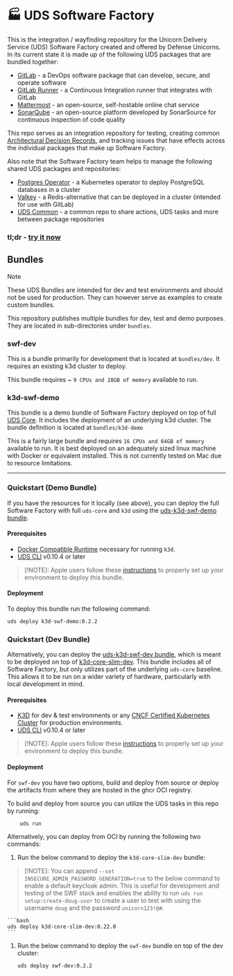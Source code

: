 # 🏭 UDS Software Factory

This is the integration / wayfinding repository for the Unicorn Delivery Service (UDS) Software Factory created and offered by Defense Unicorns.  In its current state it is made up of the following UDS packages that are bundled together:

- [GitLab](https://github.com/defenseunicorns/uds-package-gitlab) - a DevOps software package that can develop, secure, and operate software
- [GitLab Runner](https://github.com/defenseunicorns/uds-package-gitlab-runner) - a Continuous Integration runner that integrates with GitLab
- [Mattermost](https://github.com/defenseunicorns/uds-package-mattermost) - an open-source, self-hostable online chat service
- [SonarQube](https://github.com/defenseunicorns/uds-package-sonarqube) - an open-source platform developed by SonarSource for continuous inspection of code quality

This repo serves as an integration repository for testing, creating common [Architectural Decision Records](./adr), and tracking issues that have effects across the individual packages that make up Software Factory.

Also note that the Software Factory team helps to manage the following shared UDS packages and repositories:

- [Postgres Operator](https://github.com/defenseunicorns/uds-package-postgres-operator) - a Kubernetes operator to deploy PostgreSQL databases in a cluster
- [Valkey](https://github.com/defenseunicorns/uds-package-valkey) - a Redis-alternative that can be deployed in a cluster (intended for use with GitLab)
- [UDS Common](https://github.com/defenseunicorns/uds-common) - a common repo to share actions, UDS tasks and more between package repositories

### tl;dr - [try it now](#quickstart-demo-bundle)

## Bundles

> [!NOTE]
> These UDS Bundles are intended for dev and test environments and should not be used for production. They can however serve as examples to create custom bundles.

This repository publishes multiple bundles for dev, test and demo purposes. They are located in sub-directories under `bundles`.

### swf-dev

This is a bundle primarily for development that is located at `bundles/dev`. It requires an existing k3d cluster to deploy.

This bundle requires ~ `9 CPUs and 28GB of memory` available to run.

### k3d-swf-demo

This bundle is a demo bundle of Software Factory deployed on top of full [UDS Core](https://github.com/defenseunicorns/uds-core). It includes the deployment of an underlying k3d cluster. The bundle definition is located at `bundles/k3d-demo`

This is a fairly large bundle and requires `16 CPUs and 64GB of memory` available to run. It is best deployed on an adequately sized linux machine with Docker or equivalent installed. This is not currently tested on Mac due to resource limitations.

---

### Quickstart (Demo Bundle)

If you have the resources for it locally (see above), you can deploy the full Software Factory with full `uds-core` and `k3d` using the [uds-k3d-swf-demo bundle](./bundles/k3d-demo/README.md).

#### Prerequisites

- [Docker Compatible Runtime](https://docs.docker.com/engine/) necessary for running `k3d`.
- [UDS CLI](https://github.com/defenseunicorns/uds-cli?tab=readme-ov-file#install) v0.10.4 or later

> [!NOTE]: Apple users follow these [instructions](./docs/development.md) to properly set up your environment to deploy this bundle.

#### Deployment

To deploy this bundle run the following command:

<!-- x-release-please-start-version -->

```bash
uds deploy k3d-swf-demo:0.2.2
```

<!-- x-release-please-end -->

### Quickstart (Dev Bundle)

Alternatively, you can deploy the [uds-k3d-swf-dev bundle](./bundles/dev/README.md), which is meant to be deployed on top of [k3d-core-slim-dev](https://github.com/defenseunicorns/uds-core/blob/main/bundles/k3d-slim-dev/README.md). This bundle includes all of Software Factory, but only utilizes part of the underlying `uds-core` baseline. This allows it to be run on a wider variety of hardware, particularly with local development in mind.

#### Prerequisites

- [K3D](https://k3d.io/) for dev & test environments or any [CNCF Certified Kubernetes Cluster](https://www.cncf.io/training/certification/software-conformance/#logos) for production environments.
- [UDS CLI](https://github.com/defenseunicorns/uds-cli?tab=readme-ov-file#install) v0.10.4 or later

> [!NOTE]: Apple users follow these [instructions](./docs/development.md) to properly set up your environment to deploy this bundle.

#### Deployment

For `swf-dev` you have two options, build and deploy from source or deploy the artifacts from where they are hosted in the ghcr OCI registry.

To build and deploy from source you can utilize the UDS tasks in this repo by running:

```bash
    uds run
```

Alternatively, you can deploy from OCI by running the following two commands:

1. Run the below command to deploy the `k3d-core-slim-dev` bundle:

> [!NOTE]: You can append `--set INSECURE_ADMIN_PASSWORD_GENERATION=true` to the below command to enable a default keycloak admin. This is useful for development and testing of the SWF stack and enables the ability to run `uds run setup:create-doug-user` to create a user to test with using the username `doug` and the password `unicorn123!@#`.

    ```bash
    uds deploy k3d-core-slim-dev:0.22.0
    ```

1. Run the below command to deploy the `swf-dev` bundle on top of the dev cluster:

    <!-- x-release-please-start-version -->
    ```bash
    uds deploy swf-dev:0.2.2
    ```
    <!-- x-release-please-end -->
